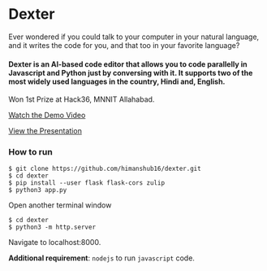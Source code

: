 # Dexter

Ever wondered if you could talk to your computer in your natural language, and it writes the code for you, and that too in your favorite language?

#### Dexter is an AI-based code editor that allows you to code parallelly in Javascript and Python just by conversing with it. It supports two of the most widely used languages in the country, Hindi and, English.

Won 1st Prize at Hack36, MNNIT Allahabad.

[Watch the Demo Video](https://www.youtube.com/watch?v=qFzCyY3lHZE)

[View the Presentation](https://drive.google.com/file/d/1ziJM2d6zE2I5KthzUSVCVK7HWTWhoQ4A/view?usp=sharing)

### How to run

```
$ git clone https://github.com/himanshub16/dexter.git
$ cd dexter
$ pip install --user flask flask-cors zulip
$ python3 app.py
```

Open another terminal window

```
$ cd dexter
$ python3 -m http.server
```
Navigate to localhost:8000.

**Additional requirement**:
`nodejs` to run `javascript` code.
